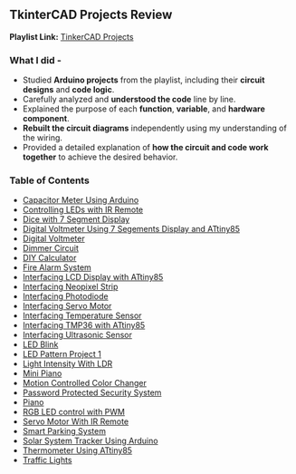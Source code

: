 ## TkinterCAD Projects Review
**Playlist Link:** [TinkerCAD Projects](https://www.youtube.com/playlist?list=PLWqnlHhsmcI4eBDLBtaZs16XZq0WL1SlP) 

### What I did -
- Studied **Arduino projects** from the playlist, including their **circuit designs** and **code logic**.
- Carefully analyzed and **understood the code** line by line.
- Explained the purpose of each **function**, **variable**, and **hardware component**.
- **Rebuilt the circuit diagrams** independently using my understanding of the wiring.
- Provided a detailed explanation of **how the circuit and code work together** to achieve the desired behavior.

### Table of Contents
- [Capacitor Meter Using Arduino](Capacitance%20Meter%20Using%20Arduino%20/README.md)
- [Controlling LEDs with IR Remote](Controlling%20LEDs%20with%20IR%20Remote/README.md)
- [Dice with 7 Segment Display](Dice%20with%207%20Segment%20and%20ATtiny/README.md)
- [Digital Voltmeter Using 7 Segements Display and ATtiny85](Digital%20Voltemeter%20Using%20ATtiny/README.md)
- [Digital Voltmeter](Digital%20Voltmeter/README.md)
- [Dimmer Circuit](Dimmer%20Circuit/README.md)
- [DIY Calculator](DIY%20Calculator/README.md)
- [Fire Alarm System](Fire%20Alarm%20System/README.md)
- [Interfacing LCD Display with ATtiny85](Interfacing%20LCD%20with%20ATtiny85/README.md)
- [Interfacing Neopixel Strip](Interfacing%20Neopixel%20Strip/README.md)
- [Interfacing Photodiode](Interfacing%20Photodiode/README.md)
- [Interfacing Servo Motor](Interfacing%20Servo%20Motor/README.md)
- [Interfacing Temperature Sensor](Interfacing%20Temperature%20Senor/README.md)
- [Interfacing TMP36 with ATtiny85](Interfacing%20TMP36%20with%20ATtiny85/README.md)
- [Interfacing Ultrasonic Sensor](Interfacing%20Ultrasonic%20Sensor/README.md)
- [LED Blink](LED%20Blink/README.md)
- [LED Pattern Project 1](LED%20Pattern%20Project%201/README.md)
- [Light Intensity With LDR](Light%20Intensity%20With%20LDR/README.md)
- [Mini Piano](Mini%20Piano/README.md)
- [Motion Controlled Color Changer](Motion%20Controlled%20Color%20Changer/README.md)
- [Password Protected Security System](Password%20Security%20System/README.md)
- [Piano](Piano/README.md)
- [RGB LED control with PWM](RGB%20control%20with%20PWM/README.md)
- [Servo Motor With IR Remote](Servo%20Motor%20With%20IR%20Remote/README.md)
- [Smart Parking System](Smart%20Parking%20System/README.md)
- [Solar System Tracker Using Arduino](Solar%20System%20Tracker/README.md)
- [Thermometer Using ATtiny85](Thermometer%20Using%20ATtiny85/README.md)
- [Traffic Lights](Traffic%20Lights/README.md)
